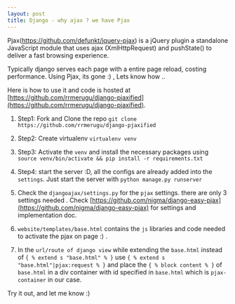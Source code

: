```yaml
---
layout: post
title: Django - why ajax ? we have Pjax
---
```



Pjax(https://github.com/defunkt/jquery-pjax) is a jQuery plugin a standalone JavaScript module 
that uses ajax (XmlHttpRequest) and pushState() to deliver a fast browsing experience.

Typically django serves each page with a entire page reload, costing performance. Using Pjax, its gone :) , Lets know
how ..


<!--/excerpt-->

Here is how to use it and code is hosted at [https://github.com/rrmerugu/django-pjaxified](https://github.com/rrmerugu/django-pjaxified).
 
 
1. Step1: Fork and Clone  the repo `git clone https://github.com/rrmerugu/django-pjaxified` 

2. Step2: Create virtualenv `virtualenv venv`

3. Step3: Activate the `venv` and install the necessary packages
 using `source venv/bin/activate && pip install -r requirements.txt`

4. Step4: start the server :D, all the configs are already added into the `settings`. Just start the server  with 
`python manage.py runserver`

5. Check the `djangoajax/settings.py` for the `pjax` settings. there are only 3 settings needed . Check 
[https://github.com/nigma/django-easy-pjax](https://github.com/nigma/django-easy-pjax) for settings and implementation 
doc.

6. `website/templates/base.html` contains the `js` libraries and code needed to activate the pjax on page :) .


7. In the `url/route of django view` while extending the `base.html` instead of ```{ % extend s "base.html" % }``` use
```{ % extend s "base.html"|pjax:request % }``` and place the `{ % block content % }` of `base.html` in a div container with 
id specified in `base.html` which is `pjax-container` in our case. 


Try it out, and let me know :)

